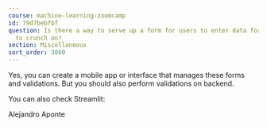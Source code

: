 ```yaml
---
course: machine-learning-zoomcamp
id: 79d7bebfbf
question: Is there a way to serve up a form for users to enter data for the model
  to crunch on?
section: Miscellaneous
sort_order: 3860
---
```


Yes, you can create a mobile app or interface that manages these forms and validations. But you should also perform validations on backend.

You can also check Streamlit:

Alejandro Aponte

